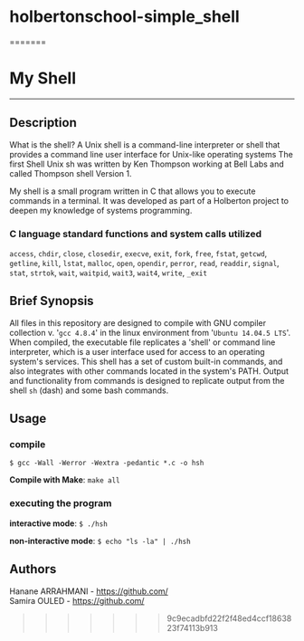 # holbertonschool-simple_shell
=======
# My Shell
***
## Description

What is the shell? 
A Unix shell is a command-line interpreter or shell that provides a command line user interface for Unix-like operating systems The first Shell Unix sh was written by Ken Thompson working at Bell Labs and called Thompson shell Version 1.

My shell is a small program written in C that allows you to execute commands in a terminal. It was developed as part of a Holberton project to deepen my knowledge of systems programming.

### C language standard functions and system calls utilized

`access`, `chdir`, `close`, `closedir`, `execve`, `exit`, `fork`,
`free`, `fstat`, `getcwd`, `getline`, `kill`, `lstat`, `malloc`,
`open`, `opendir`, `perror`, `read`, `readdir`, `signal`, `stat`,
`strtok`, `wait`, `waitpid`, `wait3`, `wait4`, `write`, `_exit`

## Brief Synopsis

All files in this repository are designed to compile with GNU compiler
collection v. '`gcc 4.8.4`' in the linux environment from '`Ubuntu 14.04.5
LTS`'.  When compiled, the executable file replicates a 'shell' or command line
interpreter, which is a user interface used for access to an operating system's
services.  This shell has a set of custom built-in commands, and also integrates
with other commands located in the system's PATH.  Output and functionality from
commands is designed to replicate output from the shell `sh` (dash) and some
bash commands.

## Usage

### compile

```
$ gcc -Wall -Werror -Wextra -pedantic *.c -o hsh
```

**Compile with Make**: `make all`

### executing the program

**interactive mode**: `$ ./hsh`

**non-interactive mode**: `$ echo "ls -la" | ./hsh`


## Authors

Hanane ARRAHMANI - https://github.com/  
Samira OULED - https://github.com/
>>>>>>> 9c9ecadbfd22f2f48ed4ccf1863823f74113b913
